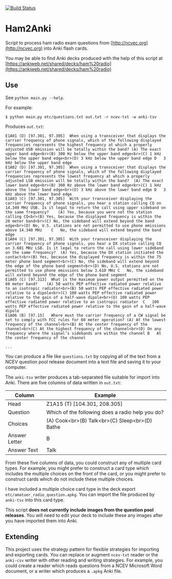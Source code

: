 [![Build Status](https://travis-ci.com/JASchilz/Ham2Anki.svg?branch=master)](https://travis-ci.com/JASchilz/Ham2Anki)

# Ham2Anki
Script to process ham radio exam questions from [http://ncvec.org](http://ncvec.org) into Anki flash cards.

You may be able to find Anki decks produced with the help of this script at [https://ankiweb.net/shared/decks/ham%20radio](https://ankiweb.net/shared/decks/ham%20radio)

## Use

See `python main.py --help`.

For example:
```
$ python main.py etc/questions.txt out.txt -r ncev-txt -w anki-tsv
```

Produces `out.txt`:
```
E1A01 (D) [97.301, 97.305]	When using a transceiver that displays the carrier frequency of phone signals, which of the following displayed frequencies represents the highest frequency at which a properly adjusted USB emission will be totally within the band?	(A) The exact upper band edge<br>(B) 300 Hz below the upper band edge<br>(C) 1 kHz below the upper band edge<br>(D) 3 kHz below the upper band edge	D	3 kHz below the upper band edge
E1A02 (D) [97.301, 97.305]	When using a transceiver that displays the carrier frequency of phone signals, which of the following displayed frequencies represents the lowest frequency at which a properly adjusted LSB emission will be totally within the band?	(A) The exact lower band edge<br>(B) 300 Hz above the lower band edge<br>(C) 1 kHz above the lower band edge<br>(D) 3 kHz above the lower band edge	D	3 kHz above the lower band edge
E1A03 (C) [97.301, 97.305]	With your transceiver displaying the carrier frequency of phone signals, you hear a station calling CQ on 14.349 MHz USB. Is it legal to return the call using upper sideband on the same frequency?	(A) Yes, because you were not the station calling CQ<br>(B) Yes, because the displayed frequency is within the 20 meter band<br>(C) No, the sideband will extend beyond the band edge<br>(D) No, U.S. stations are not permitted to use phone emissions above 14.340 MHz	C	No, the sideband will extend beyond the band edge
E1A04 (C) [97.301, 97.305] 	With your transceiver displaying the carrier frequency of phone signals, you hear a DX station calling CQ on 3.601 MHz LSB. Is it legal to return the call using lower sideband on the same frequency?	(A) Yes, because the DX station initiated the contact<br>(B) Yes, because the displayed frequency is within the 75 meter phone band segment<br>(C) No, the sideband will extend beyond the edge of the phone band segment<br>(D) No, U.S. stations are not permitted to use phone emissions below 3.610 MHz	C	No, the sideband will extend beyond the edge of the phone band segment
E1A05 (C) [97.313]	What is the maximum power output permitted on the 60 meter band?	(A) 50 watts PEP effective radiated power relative to an isotropic radiator<br>(B) 50 watts PEP effective radiated power relative to a dipole<br>(C) 100 watts PEP effective radiated power relative to the gain of a half-wave dipole<br>(D) 100 watts PEP effective radiated power relative to an isotropic radiator	C	100 watts PEP effective radiated power relative to the gain of a half-wave dipole
E1A06 (B) [97.15]	Where must the carrier frequency of a CW signal be set to comply with FCC rules for 60 meter operation?	(A) At the lowest frequency of the channel<br>(B) At the center frequency of the channel<br>(C) At the highest frequency of the channel<br>(D) On any frequency where the signal’s sidebands are within the channel	B	At the center frequency of the channel

...
```

You can produce a file like `questions.txt` by copying all of the text from a NCEV question pool release document into a text file and saving it to your computer.

The `anki-tsv` writer produces a tab-separated file suitable for import into Anki. There are five columns of data written in `out.txt`:

| Column        | Example                                                |
| ------------- | ------------------------------------------------------ |
| Head          | Z1A15 (T) [104.301, 208.305]                           |
| Question      | Which of the following does a radio help you do?       |
| Choices       | (A) Cook\<br\>(B) Talk\<br\>(C) Sleep\<br\>(D) Bathe   |
| Answer Letter | B                                                      |
| Answer Text   | Talk                                                   |

From these five columns of data, you could construct any of multiple card types. For example, you might prefer to construct a card type which includes the multiple choices on the front of the card, or you might prefer to construct cards which do not include these multiple choices.

I have included a multiple choice card type in the deck export `etc/amatuer_radio_question.apkg`. You can import the file produced by `anki-tsv` into this card type.

This script **does not currently include images from the question pool releases**. You will need to edit your deck to include these any images after you have imported them into Anki.

## Extending

This project uses the strategy pattern for flexible strategies for importing and exporting cards. You can replace or augment `ncev-txt` reader or the `anki-csv` writer with other reading and writing strategies. For example, you could create a reader which reads questions from a NCEV Microsoft Word document, or a writer which produces a `.apkg` Anki file.

